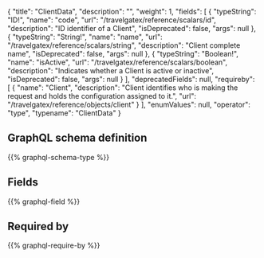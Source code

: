 {
  "title": "ClientData",
  "description": "",
  "weight": 1,
  "fields": [
    {
      "typeString": "ID!",
      "name": "code",
      "url": "/travelgatex/reference/scalars/id",
      "description": "ID identifier of a Client",
      "isDeprecated": false,
      "args": null
    },
    {
      "typeString": "String!",
      "name": "name",
      "url": "/travelgatex/reference/scalars/string",
      "description": "Client complete name",
      "isDeprecated": false,
      "args": null
    },
    {
      "typeString": "Boolean!",
      "name": "isActive",
      "url": "/travelgatex/reference/scalars/boolean",
      "description": "Indicates whether a Client is active or inactive",
      "isDeprecated": false,
      "args": null
    }
  ],
  "deprecatedFields": null,
  "requireby": [
    {
      "name": "Client",
      "description": "Client identifies who is making the request and holds the configuration assigned to it.",
      "url": "/travelgatex/reference/objects/client"
    }
  ],
  "enumValues": null,
  "operator": "type",
  "typename": "ClientData"
}
## GraphQL schema definition

{{% graphql-schema-type %}}

## Fields

{{% graphql-field %}}

## Required by

{{% graphql-require-by %}}
